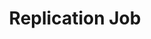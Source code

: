 ---
# -------------------------- #
#        CONTENT TYPE        #
# -------------------------- #

content-type: "api-object"
endpoint: "replication-jobs"
order: 9


# -------------------------- #
#        OBJECT INFO         #
# -------------------------- #

title: "Replication Job"
description: "{{ api.core-objects.replication-jobs.description }}"
endpoint-url: "/sources/{source_id}/sync"


# -------------------------- #
#        VERSION INFO        #
# -------------------------- #

latest-version: "4"
versions:
  - number: "4"
    deprecated: false


# -------------------------- #
#      AVAILABLE METHODS     #
# -------------------------- #

available-methods:
  - id: "start-a-job"
    title: "Start a replication job"
    method: "post"
    short: "{{ api.core-objects.replication-jobs.post.short | flatify }}"

  - id: "stop-a-job"
    title: "Stop a replication job"
    method: "delete"
    short: "{{ api.core-objects.replication-jobs.delete.short | flatify }}"


# -------------------------- #
#      OBJECT ATTRIBUTES     #
# -------------------------- #

object-attributes:
  - name: "job_name"
    type: "string"
    description: "A unique identifier for the replication job."
---